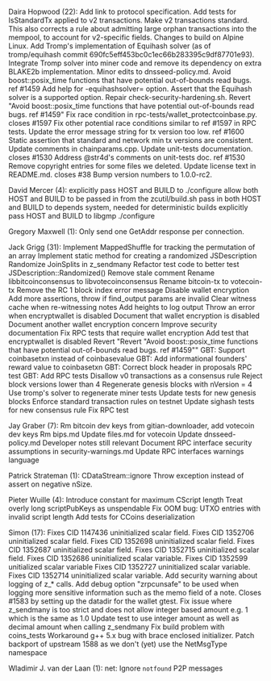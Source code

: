 Daira Hopwood (22):
      Add link to protocol specification.
      Add tests for IsStandardTx applied to v2 transactions.
      Make v2 transactions standard. This also corrects a rule about admitting large orphan transactions into the mempool, to account for v2-specific fields.
      Changes to build on Alpine Linux.
      Add Tromp's implementation of Equihash solver (as of tromp/equihash commit 690fc5eff453bc0c1ec66b283395c9df87701e93).
      Integrate Tromp solver into miner code and remove its dependency on extra BLAKE2b implementation.
      Minor edits to dnsseed-policy.md.
      Avoid boost::posix_time functions that have potential out-of-bounds read bugs. ref #1459
      Add help for -equihashsolver= option.
      Assert that the Equihash solver is a supported option.
      Repair check-security-hardening.sh.
      Revert "Avoid boost::posix_time functions that have potential out-of-bounds read bugs. ref #1459"
      Fix race condition in rpc-tests/wallet_protectcoinbase.py. closes #1597
      Fix other potential race conditions similar to ref #1597 in RPC tests.
      Update the error message string for tx version too low. ref #1600
      Static assertion that standard and network min tx versions are consistent.
      Update comments in chainparams.cpp.
      Update unit-tests documentation. closes #1530
      Address @str4d's comments on unit-tests doc. ref #1530
      Remove copyright entries for some files we deleted.
      Update license text in README.md. closes #38
      Bump version numbers to 1.0.0-rc2.

David Mercer (4):
      explicitly pass HOST and BUILD to ./configure
      allow both HOST and BUILD to be passed in from the zcutil/build.sh
      pass in both HOST and BUILD to depends system, needed for deterministic builds
      explicitly pass HOST and BUILD to libgmp ./configure

Gregory Maxwell (1):
      Only send one GetAddr response per connection.

Jack Grigg (31):
      Implement MappedShuffle for tracking the permutation of an array
      Implement static method for creating a randomized JSDescription
      Randomize JoinSplits in z_sendmany
      Refactor test code to better test JSDescription::Randomized()
      Remove stale comment
      Rename libbitcoinconsensus to libvotecoinconsensus
      Rename bitcoin-tx to votecoin-tx
      Remove the RC 1 block index error message
      Disable wallet encryption
      Add more assertions, throw if find_output params are invalid
      Clear witness cache when re-witnessing notes
      Add heights to log output
      Throw an error when encryptwallet is disabled
      Document that wallet encryption is disabled
      Document another wallet encryption concern
      Improve security documentation
      Fix RPC tests that require wallet encryption
      Add test that encryptwallet is disabled
      Revert "Revert "Avoid boost::posix_time functions that have potential out-of-bounds read bugs. ref #1459""
      GBT: Support coinbasetxn instead of coinbasevalue
      GBT: Add informational founders' reward value to coinbasetxn
      GBT: Correct block header in proposals RPC test
      GBT: Add RPC tests
      Disallow v0 transactions as a consensus rule
      Reject block versions lower than 4
      Regenerate genesis blocks with nVersion = 4
      Use tromp's solver to regenerate miner tests
      Update tests for new genesis blocks
      Enforce standard transaction rules on testnet
      Update sighash tests for new consensus rule
      Fix RPC test

Jay Graber (7):
      Rm bitcoin dev keys from gitian-downloader, add votecoin dev keys
      Rm bips.md
      Update files.md for votecoin
      Update dnsseed-policy.md
      Developer notes still relevant
      Document RPC interface security assumptions in security-warnings.md
      Update RPC interfaces warnings language

Patrick Strateman (1):
      CDataStream::ignore Throw exception instead of assert on negative nSize.

Pieter Wuille (4):
      Introduce constant for maximum CScript length
      Treat overly long scriptPubKeys as unspendable
      Fix OOM bug: UTXO entries with invalid script length
      Add tests for CCoins deserialization

Simon (17):
      Fixes CID 1147436 uninitialized scalar field.
      Fixes CID 1352706 uninitialized scalar field.
      Fixes CID 1352698 uninitialized scalar field.
      Fixes CID 1352687 uninitialized scalar field.
      Fixes CID 1352715 uninitialized scalar field.
      Fixes CID 1352686 uninitialized scalar variable.
      Fixes CID 1352599 unitialized scalar variable
      Fixes CID 1352727 uninitialized scalar variable.
      Fixes CID 1352714 uninitialized scalar variable.
      Add security warning about logging of z_* calls.
      Add debug option "zrpcunsafe" to be used when logging more sensitive information such as the memo field of a note.
      Closes #1583 by setting up the datadir for the wallet gtest.
      Fix issue where z_sendmany is too strict and does not allow integer based amount e.g. 1 which is the same as 1.0
      Update test to use integer amount as well as decimal amount when calling z_sendmany
      Fix build problem with coins_tests
      Workaround g++ 5.x bug with brace enclosed initializer.
      Patch backport of upstream 1588 as we don't (yet) use the NetMsgType namespace

Wladimir J. van der Laan (1):
      net: Ignore `notfound` P2P messages

